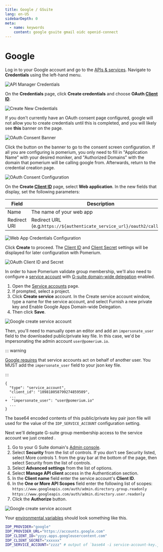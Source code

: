 ```yaml
---
title: Google / GSuite
lang: en-US
sidebarDepth: 0
meta:
  - name: keywords
    content: google gsuite gmail oidc openid-connect
---
```


# Google

Log in to your Google account and go to the [APIs & services](https://console.developers.google.com/projectselector/apis/credentials). Navigate to **Credentials** using the left-hand menu.

![API Manager Credentials](./img/google-credentials.png)

On the **Credentials** page, click **Create credentials** and choose **OAuth [Client ID]**.

![Create New Credentials](./img/google-create-new-credentials.png)

If you don't currently have an OAuth consent page configured, google will not allow you to create credentials until this is completed, and you will likely see **this** banner on the page.

![OAuth Consent Banner](./img/google-consent-banner.png)

Click the button on the banner to go to the consent screen configuration. If all you are configuring is pomerium, you only need to fill in "Application Name" with your desired moniker, and "Authorized Domains" with the domain that pomerium will be calling google from. Afterwards, return to the credential creation page.

![OAuth Consent Configuration](./img/google-oauth-consent.png)

On the **Create [Client ID]** page, select **Web application**. In the new fields that display, set the following parameters:

| Field        | Description                                                              |
| ------------ | ------------------------------------------------------------------------ |
| Name         | The name of your web app                                                 |
| Redirect URI | Redirect URL (e.g.`https://${authenticate_service_url}/oauth2/callback`) |

![Web App Credentials Configuration](./img/google-create-client-id-config.png)

Click **Create** to proceed. The [Client ID] and [Client Secret] settings will be displayed for later configuration with Pomerium.

![OAuth Client ID and Secret](./img/google-oauth-client-info.png)

In order to have Pomerium validate group membership, we'll also need to configure a [service account](https://console.cloud.google.com/iam-admin/serviceaccounts) with [G-suite domain-wide delegation](https://developers.google.com/admin-sdk/directory/v1/guides/delegation) enabled.

1. Open the [Service accounts](https://console.cloud.google.com/iam-admin/serviceaccounts) page.
2. If prompted, select a project.
3. Click **Create service** account. In the Create service account window, type a name for the service account, and select Furnish a new private key and Enable Google Apps Domain-wide Delegation.
4. Then click **Save**.

![Google create service account](./img/google-create-sa.png)

Then, you'll need to manually open an editor and add an `impersonate_user` field to the downloaded public/private key file. In this case, we'd be impersonating the admin account `user@pomerium.io`.

::: warning

[Google requires](https://stackoverflow.com/questions/48585700/is-it-possible-to-call-apis-from-service-account-without-acting-on-behalf-of-a-u/48601364#48601364) that service accounts act on behalf of another user. You MUST add the `impersonate_user` field to your json key file.

:::

```git
{
  "type": "service_account",
  "client_id": "109818058799274859509",
  ...
+  "impersonate_user": "user@pomerium.io"
  ...
}
```

The base64 encoded contents of this public/private key pair json file will used for the value of the `IDP_SERVICE_ACCOUNT` configuration setting.

Next we'll delegate G-suite group membership access to the service account we just created .

1. Go to your G Suite domain's [Admin console](http://admin.google.com/).
2. Select **Security** from the list of controls. If you don't see Security listed, select More controls 1\. from the gray bar at the bottom of the page, then select Security from the list of controls.
3. Select **Advanced settings** from the list of options.
4. Select **Manage API client** access in the Authentication section.
5. In the **Client name** field enter the service account's **Client ID**.
6. In the **One or More API Scopes** field enter the following list of scopes: `https://www.googleapis.com/auth/admin.directory.group.readonly` `https://www.googleapis.com/auth/admin.directory.user.readonly`
7. Click the **Authorize** button.

![Google create service account](./img/google-gsuite-add-scopes.png)

Your [environmental variables] should look something like this.

```bash
IDP_PROVIDER="google"
IDP_PROVIDER_URL="https://accounts.google.com"
IDP_CLIENT_ID="yyyy.apps.googleusercontent.com"
IDP_CLIENT_SECRET="xxxxxx"
IDP_SERVICE_ACCOUNT="zzzz" # output of `base64 -i service-account-key.json`
```

[client id]: ../../configuration/readme.md#identity-provider-client-id
[client secret]: ../../configuration/readme.md#identity-provider-client-secret
[environmental variables]: https://en.wikipedia.org/wiki/Environment_variable
[oauth2]: https://oauth.net/2/
[openid connect]: https://en.wikipedia.org/wiki/OpenID_Connect
